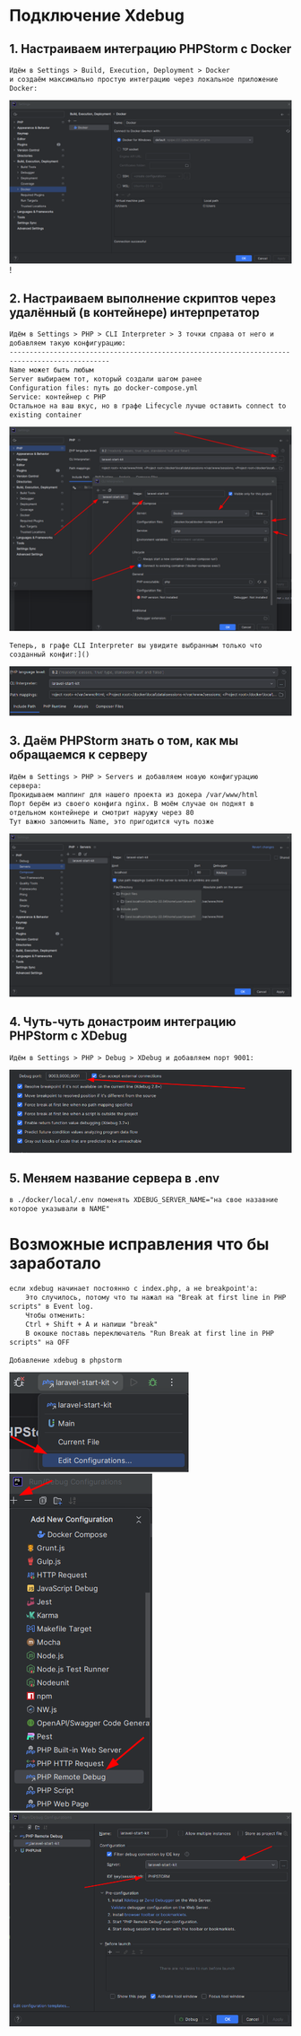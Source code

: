 # Подключение Xdebug

## 1. Настраиваем интеграцию PHPStorm с Docker

    Идём в Settings > Build, Execution, Deployment > Docker 
    и создаём максимально простую интеграцию через локальное приложение Docker:
![img.png](img.png)!

## 2. Настраиваем выполнение скриптов через удалённый (в контейнере) интерпретатор
    Идём в Settings > PHP > CLI Interpreter > 3 точки справа от него и добавляем такую конфигурацию:
    -----------------------------------------------------------------------------------------------
    Name может быть любым
    Server выбираем тот, который создали шагом ранее
    Configuration files: путь до docker-compose.yml
    Service: контейнер с PHP
    Остальное на ваш вкус, но в графе Lifecycle лучше оставить connect to existing container
![img2.png](img2.png)
```
Теперь, в графе CLI Interpreter вы увидите выбранным только что созданный конфиг:]()
```
![img_1.png](img_1.png)

## 3. Даём PHPStorm знать о том, как мы обращаемся к серверу
    Идём в Settings > PHP > Servers и добавляем новую конфигурацию сервера:
    Прокидываем маппинг для нашего проекта из докера /var/www/html
    Порт берём из своего конфига nginx. В моём случае он поднят в отдельном контейнере и смотрит наружу через 80
    Тут важно запомнить Name, это пригодится чуть позже
![img_2.png](img_2.png)
## 4. Чуть-чуть донастроим интеграцию PHPStorm с XDebug
    Идём в Settings > PHP > Debug > XDebug и добавляем порт 9001:
![img_3.png](img_3.png)

## 5. Меняем название сервера в .env
    в ./docker/local/.env поменять XDEBUG_SERVER_NAME="на свое назавние которое указывали в NAME"


# Возможные исправления что бы заработало
    если xdebug начинает постоянно с index.php, а не breakpoint'а:
        Это случилось, потому что ты нажал на "Break at first line in PHP scripts" в Event log.
        Чтобы отменить:
        Ctrl + Shift + A и напиши "break"
        В окошке поставь переключатель "Run Break at first line in PHP scripts" на OFF  

    Добавление xdebug в phpstorm
![img_4.png](img_4.png)
![img_5.png](img_5.png)
![img_6.png](img_6.png)
